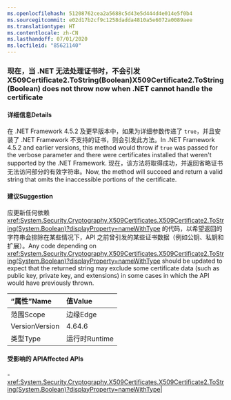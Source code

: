 ```yaml
---
ms.openlocfilehash: 51208762cea2a5688c5d43e5d444d4e014e5f0b4
ms.sourcegitcommit: e02d17b2cf9c1258dadda4810a5e6072a0089aee
ms.translationtype: HT
ms.contentlocale: zh-CN
ms.lasthandoff: 07/01/2020
ms.locfileid: "85621140"
---
```

### <a name="x509certificate2tostringboolean-does-not-throw-now-when-net-cannot-handle-the-certificate"></a><span data-ttu-id="22a30-101">现在，当 .NET 无法处理证书时，不会引发 X509Certificate2.ToString(Boolean)</span><span class="sxs-lookup"><span data-stu-id="22a30-101">X509Certificate2.ToString(Boolean) does not throw now when .NET cannot handle the certificate</span></span>

#### <a name="details"></a><span data-ttu-id="22a30-102">详细信息</span><span class="sxs-lookup"><span data-stu-id="22a30-102">Details</span></span>

<span data-ttu-id="22a30-103">在 .NET Framework 4.5.2 及更早版本中，如果为详细参数传递了 <code>true</code>，并且安装了 .NET Framework 不支持的证书，则会引发此方法。</span><span class="sxs-lookup"><span data-stu-id="22a30-103">In .NET Framework 4.5.2 and earlier versions, this method would throw if <code>true</code> was passed for the verbose parameter and there were certificates installed that weren't supported by the .NET Framework.</span></span> <span data-ttu-id="22a30-104">现在，该方法将取得成功，并返回省略证书无法访问部分的有效字符串。</span><span class="sxs-lookup"><span data-stu-id="22a30-104">Now, the method will succeed and return a valid string that omits the inaccessible portions of the certificate.</span></span>

#### <a name="suggestion"></a><span data-ttu-id="22a30-105">建议</span><span class="sxs-lookup"><span data-stu-id="22a30-105">Suggestion</span></span>

<span data-ttu-id="22a30-106">应更新任何依赖 <xref:System.Security.Cryptography.X509Certificates.X509Certificate2.ToString(System.Boolean)?displayProperty=nameWithType> 的代码，以希望返回的字符串会排除在某些情况下，API 之前曾引发的某些证书数据（例如公钥、私钥和扩展）。</span><span class="sxs-lookup"><span data-stu-id="22a30-106">Any code depending on <xref:System.Security.Cryptography.X509Certificates.X509Certificate2.ToString(System.Boolean)?displayProperty=nameWithType> should be updated to expect that the returned string may exclude some certificate data (such as public key, private key, and extensions) in some cases in which the API would have previously thrown.</span></span>

| <span data-ttu-id="22a30-107">“属性”</span><span class="sxs-lookup"><span data-stu-id="22a30-107">Name</span></span>    | <span data-ttu-id="22a30-108">值</span><span class="sxs-lookup"><span data-stu-id="22a30-108">Value</span></span>       |
|:--------|:------------|
| <span data-ttu-id="22a30-109">范围</span><span class="sxs-lookup"><span data-stu-id="22a30-109">Scope</span></span>   |<span data-ttu-id="22a30-110">边缘</span><span class="sxs-lookup"><span data-stu-id="22a30-110">Edge</span></span>|
|<span data-ttu-id="22a30-111">Version</span><span class="sxs-lookup"><span data-stu-id="22a30-111">Version</span></span>|<span data-ttu-id="22a30-112">4.6</span><span class="sxs-lookup"><span data-stu-id="22a30-112">4.6</span></span>|
|<span data-ttu-id="22a30-113">类型</span><span class="sxs-lookup"><span data-stu-id="22a30-113">Type</span></span>|<span data-ttu-id="22a30-114">运行时</span><span class="sxs-lookup"><span data-stu-id="22a30-114">Runtime</span></span>

#### <a name="affected-apis"></a><span data-ttu-id="22a30-115">受影响的 API</span><span class="sxs-lookup"><span data-stu-id="22a30-115">Affected APIs</span></span>

-<xref:System.Security.Cryptography.X509Certificates.X509Certificate2.ToString(System.Boolean)?displayProperty=nameWithType></li></ul>|
